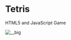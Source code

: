 # Tetris
HTML5 and JavaScript Game


![__big](https://user-images.githubusercontent.com/32854050/90930098-41978680-e3fa-11ea-8104-bb05cc5f034c.jpg)

